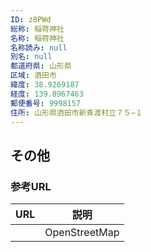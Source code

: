 ```yaml
---
ID: z8PWd
総称: 稲荷神社
名称: 稲荷神社
名称読み: null
別名: null
都道府県: 山形県
区域: 酒田市
緯度: 38.9269187
経度: 139.8967463
郵便番号: 9998157
住所: 山形県酒田市新青渡村立７５−１
---
```


## その他

### 参考URL

| URL | 説明          |
| --- | ------------- |
|     | OpenStreetMap |
